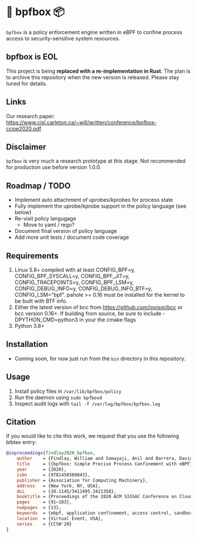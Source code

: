 # 🐝 bpfbox 📦

`bpfbox` is a policy enforcement engine written in eBPF to confine process access to security-sensitive system resources.

## bpfbox is EOL

This project is being **replaced with a re-implementation in Rust**. The plan is to archive this repository when the new version is released. Please stay tuned for details.

## Links

Our research paper: https://www.cisl.carleton.ca/~will/written/conference/bpfbox-ccsw2020.pdf

## Disclaimer

`bpfbox` is very much a research prototype at this stage. Not recommended for production use before version 1.0.0.

## Roadmap / TODO

- Implement auto attachment of uprobes/kprobes for process state
- Fully implement the uprobe/kprobe support in the policy language (see below)
- Re-visit policy langugage
    - Move to yaml / rego?
- Document final version of policy language
- Add more unit tests / document code coverage

## Requirements

1. Linux 5.8+ compiled with at least CONFIG_BPF=y, CONFIG_BPF_SYSCALL=y, CONFIG_BPF_JIT=y, CONFIG_TRACEPOINTS=y, CONFIG_BPF_LSM=y, CONFIG_DEBUG_INFO=y, CONFIG_DEBUG_INFO_BTF=y, CONFIG_LSM="bpf". pahole >= 0.16 must be installed for the kernel to be built with BTF info.
1. Either the latest version of bcc from https://github.com/iovisor/bcc or bcc version 0.16+. If building from source, be sure to include -DPYTHON_CMD=python3 in your the cmake flags
1. Python 3.8+

## Installation

- Coming soon, for now just run from the `bin` directory in this repository.

## Usage

1. Install policy files in `/var/lib/bpfbox/policy`
1. Run the daemon using `sudo bpfboxd`
1. Inspect audit logs with `tail -f /var/log/bpfbox/bpfbox.log`

## Citation

If you would like to cite this work, we request that you use the following bibtex entry:
```bibtex
@inproceedings{findlay2020_bpfbox,
    author    = {Findlay, William and Somayaji, Anil and Barrera, David},
    title     = {{bpfbox: Simple Precise Process Confinement with eBPF}},
    year      = {2020},
    isbn      = {9781450380843},
    publisher = {Association for Computing Machinery},
    address   = {New York, NY, USA},
    doi       = {10.1145/3411495.3421358},
    booktitle = {Proceedings of the 2020 ACM SIGSAC Conference on Cloud Computing Security Workshop},
    pages     = {91–103},
    numpages  = {13},
    keywords  = {ebpf, application confinement, access control, sandboxing, operating system security, linux},
    location  = {Virtual Event, USA},
    series    = {CCSW'20}
}
```
